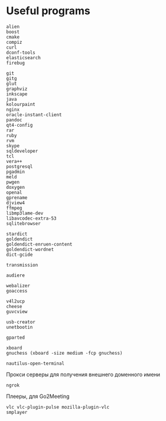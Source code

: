 # Useful programs

    alien
    boost
    cmake
    compiz
    curl
    dconf-tools
    elasticsearch
    firebug

    git
    gitg
    glut
    graphviz
    inkscape
    java
    kolourpaint
    nginx
    oracle-instant-client
    pandoc
    qt4-config
    rar
    ruby
    rvm
    skype
    sqldeveloper
    tcl
    vera++
    postgresql
    pgadmin
    meld
    pwgen
    doxygen
    openal
    gprename
    djview4
    ffmpeg
    libmp3lame-dev
    libavcodec-extra-53
    sqlitebrowser

    stardict
    goldendict
    goldendict-enruen-content
    goldendict-wordnet
    dict-gcide

    transmission

    audiere

    webalizer
    goaccess

    v4l2ucp
    cheese
    guvcview

    usb-creator
    unetbootin

    gparted

    xboard
    gnuchess (xboard -size medium -fcp gnuchess)

    nautilus-open-terminal

Прокси серверы для получения внешнего доменного имени

    ngrok

Плееры, для Go2Meeting

    vlc vlc-plugin-pulse mozilla-plugin-vlc
    smplayer
